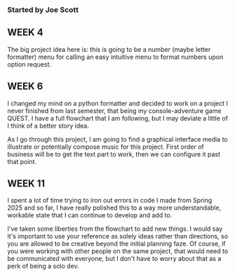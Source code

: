 ### Started by Joe Scott

## WEEK 4
The big project idea here is:
this is going to be a number (maybe letter formatter) menu for calling an easy intuitive menu to format numbers upon option request.

## WEEK 6
I changed my mind on a python formatter and decided to work on a project I never finished from last semester, that being my console-adventure game QUEST. I have a full flowchart that I am following, but I may deviate a little of I think of a better story idea.

As I go through this project, I am going to find a graphical interface media to illustrate or potentially compose music for this project. First order of business will be to get the text part to work, then we can configure it past that point.

## WEEK 11
I spent a lot of time trying to iron out errors in code I made from Spring 2025 and so far, I have really polished this to a way more understandable, workable state that I can continue to develop and add to.

I've taken some liberties from the flowchart to add new things. I would say it's important to use your reference as solely ideas rather than directions, so you are allowed to be creative beyond the initial planning faze. Of course, if you were working with other people on the same project, that would need to be communicated with everyone, but I don't have to worry about that as a perk of being a solo dev.
